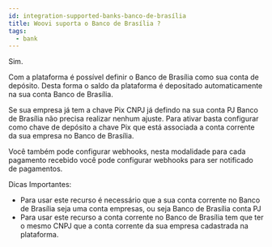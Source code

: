 ```yaml
---
id: integration-supported-banks-banco-de-brasília
title: Woovi suporta o Banco de Brasília ?
tags:
  - bank
---
```


Sim.

Com a plataforma é possível definir o Banco de Brasília como sua conta de depósito. Desta forma o saldo da plataforma é depositado automaticamente na sua conta Banco de Brasília.

Se sua empresa já tem a chave Pix CNPJ já defindo na sua conta PJ Banco de Brasília não precisa realizar nenhum ajuste. Para ativar basta configurar como chave de depósito a chave Pix que está associada a conta corrente da sua empresa no Banco de Brasília.

Você também pode configurar webhooks, nesta modalidade para cada pagamento recebido você pode configurar webhooks para ser notificado de pagamentos.

Dicas Importantes:

- Para usar este recurso é necessário que a sua conta corrente no Banco de Brasília seja uma conta empresas, ou seja Banco de Brasília conta PJ
- Para usar este recurso a conta corrente no Banco de Brasília tem que ter o mesmo CNPJ que a conta corrente da sua empresa cadastrada na plataforma.

